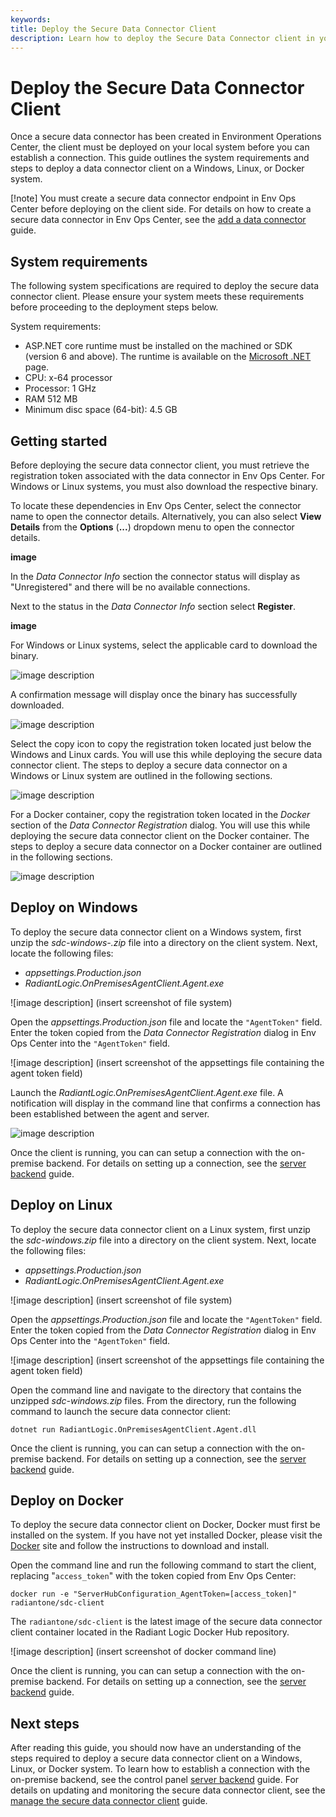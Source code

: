 ```yaml
---
keywords:
title: Deploy the Secure Data Connector Client
description: Learn how to deploy the Secure Data Connector client in your on-premise or private cloud environment.
---
```

# Deploy the Secure Data Connector Client

Once a secure data connector has been created in Environment Operations Center, the client must be deployed on your local system before you can establish a connection. This guide outlines the system requirements and steps to deploy a data connector client on a Windows, Linux, or Docker system.

[!note] You must create a secure data connector endpoint in Env Ops Center before deploying on the client side. For details on how to create a secure data connector in Env Ops Center, see the [add a data connector](add-data-connector.md) guide.

## System requirements

The following system specifications are required to deploy the secure data connector client. Please ensure your system meets these requirements before proceeding to the deployment steps below.

System requirements:

- ASP.NET core runtime must be installed on the machined or SDK (version 6 and above). The runtime is available on the [Microsoft .NET](https://dotnet.microsoft.com/en-us/download/dotnet/6.0) page.
- CPU: x-64 processor
- Processor: 1 GHz
- RAM 512 MB
- Minimum disc space (64-bit): 4.5 GB

## Getting started

Before deploying the secure data connector client, you must retrieve the registration token associated with the data connector in Env Ops Center. For Windows or Linux systems, you must also download the respective binary. 

To locate these dependencies in Env Ops Center, select the connector name to open the connector details. Alternatively, you can also select **View Details** from the **Options** (**...**) dropdown menu to open the connector details.

**image**

In the *Data Connector Info* section the connector status will display as "Unregistered" and there will be no available connections. 

Next to the status in the *Data Connector Info* section select **Register**.

**image**

For Windows or Linux systems, select the applicable card to download the binary.

![image description](images/download-binary.png)

A confirmation message will display once the binary has successfully downloaded.

![image description](images/binary-success.png)

Select the copy icon to copy the registration token located just below the Windows and Linux cards. You will use this while deploying the secure data connector client. The steps to deploy a secure data connector on a Windows or Linux system are outlined in the following sections.

![image description](images/copy-token.png)

For a Docker container, copy the registration token located in the *Docker* section of the *Data Connector Registration* dialog. You will use this while deploying the secure data connector client on the Docker container. The steps to deploy a secure data connector on a Docker container are outlined in the following sections.

![image description](images/docker-token.png)

## Deploy on Windows

To deploy the secure data connector client on a Windows system, first unzip the *sdc-windows-.zip* file into a directory on the client system. Next, locate the following files:

- *appsettings.Production.json*
- *RadiantLogic.OnPremisesAgentClient.Agent.exe*

![image description] (insert screenshot of file system)

Open the *appsettings.Production.json* file and locate the `"AgentToken"` field. Enter the token copied from the *Data Connector Registration* dialog in Env Ops Center into the `"AgentToken"` field.

![image description] (insert screenshot of the appsettings file containing the agent token field)

Launch the *RadiantLogic.OnPremisesAgentClient.Agent.exe* file. A notification will display in the command line that confirms a connection has been established between the agent and server.

![image description](images/windows-success.png)

Once the client is running, you can can setup a connection with the on-premise backend. For details on setting up a connection, see the [server backend](../../sys-admin-guide/server-backend.md) guide.


## Deploy on Linux

To deploy the secure data connector client on a Linux system, first unzip the *sdc-windows.zip* file into a directory on the client system. Next, locate the following files:

- *appsettings.Production.json*
- *RadiantLogic.OnPremisesAgentClient.Agent.exe*

![image description] (insert screenshot of file system)

Open the *appsettings.Production.json* file and locate the `"AgentToken"` field. Enter the token copied from the *Data Connector Registration* dialog in Env Ops Center into the `"AgentToken"` field.

![image description] (insert screenshot of the appsettings file containing the agent token field)

Open the command line and navigate to the directory that contains the unzipped *sdc-windows.zip* files. From the directory, run the following command to launch the secure data connector client:

`dotnet run RadiantLogic.OnPremisesAgentClient.Agent.dll`

Once the client is running, you can can setup a connection with the on-premise backend. For details on setting up a connection, see the [server backend](../../sys-admin-guide/server-backend.md) guide.

## Deploy on Docker

To deploy the secure data connector client on Docker, Docker must first be installed on the system. If you have not yet installed Docker, please visit the [Docker](https://docs.docker.com/get-docker) site and follow the instructions to download and install.

Open the command line and run the following command to start the client, replacing "`access_token`" with the token copied from Env Ops Center:

`docker run -e "ServerHubConfiguration_AgentToken=[access_token]" radiantone/sdc-client`

The `radiantone/sdc-client` is the latest image of the secure data connector client container located in the Radiant Logic Docker Hub repository.

![image description] (insert screenshot of docker command line)

Once the client is running, you can can setup a connection with the on-premise backend. For details on setting up a connection, see the [server backend](../../sys-admin-guide/server-backend.md) guide.

## Next steps

After reading this guide, you should now have an understanding of the steps required to deploy a secure data connector client on a Windows, Linux, or Docker system. To learn how to establish a connection with the on-premise backend, see the control panel [server backend](../../sys-admin-guide/server-backend.md) guide. For details on updating and monitoring the secure data connector client, see the [manage the secure data connector client](manage-sdc-client.md) guide.

